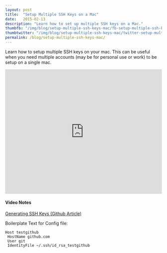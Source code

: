 ```yaml
---
layout: post
title:  "Setup Multiple SSH Keys on a Mac"
date:   2015-02-13
description: "Learn how to set up multiple SSH keys on a Mac."
thumbfb: "/img/blog/setup-multiple-ssh-keys-mac/fb-setup-multiple-ssh-keys-mac.jpg"
thumbtwitter: "/img/blog/setup-multiple-ssh-keys-mac/twitter-setup-multiple-ssh-keys-mac.jpg"
permalink: /blog/setup-multiple-ssh-keys-mac/
---
```


Learn how to setup multiple SSH keys on your mac. This can be useful when you need multiple accounts (may be for personal use or work) to be setup on a single mac.

<iframe width="100%" height="400" src="https://www.youtube.com/embed/9u4QPEMFK4A?rel=0&amp;showinfo=0" frameborder="0" allowfullscreen></iframe>

#### Video Notes

[Generating SSH Keys (Github Article)][generating-ssh-keys]

Boilerplate Text for Config file:
<pre><code class="shell">Host testgithub
 HostName github.com
 User git
 IdentityFile ~/.ssh/id_rsa_testgithub
</code></pre>

[generating-ssh-keys]: https://help.github.com/articles/generating-an-ssh-key/

